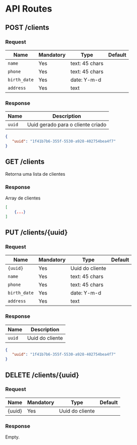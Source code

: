 # API Routes

## POST /clients

### Request

Name                | Mandatory | Type                      | Default
--------------------|-----------|---------------------------|--------
`name`             | Yes        | text: 45 chars            | 
`phone`            | Yes        | text: 45 chars            | 
`birth_date`       | Yes        | date: Y-m-d               | 
`address`          | Yes        | text                      | 

### Response

Name            | Description
----------------|-------------
`uuid`          | Uuid gerado para o cliente criado

```json
{
   "uuid": "1f41b7b6-355f-5530-a928-402754bea4f7"
}
```

## GET /clients

Retorna uma lista de clientes

### Response

Array de clientes

```json
[
    {...}
]
```

## PUT /clients/{uuid}

### Request

Name                | Mandatory | Type                      | Default
--------------------|-----------|---------------------------|--------
`{uuid}`            | Yes       | Uuid do cliente           | 
`name`              | Yes       | text: 45 chars            | 
`phone`             | Yes       | text: 45 chars            | 
`birth_date`        | Yes       | date: Y-m-d               | 
`address`           | Yes       | text                      | 

### Response

Name            | Description
----------------|-------------
`uuid`    | Uuid do cliente

```json
{
   "uuid": "1f41b7b6-355f-5530-a928-402754bea4f7"
}
```

## DELETE /clients/{uuid}

### Request

Name | Mandatory | Type | Default
-- | -- | -- | --
{uuid} | Yes | Uuid do cliente

### Response
Empty.

